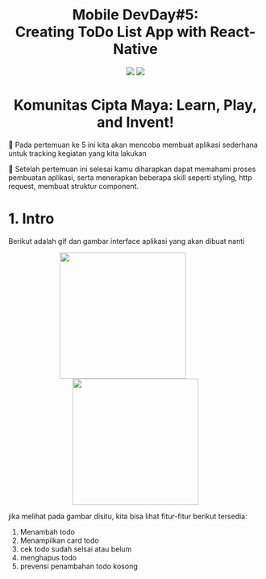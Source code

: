 <h1 align="center">
  Mobile DevDay#5:<br>Creating ToDo List App with React-Native
</h1>

<p align="center">
  <image src="https://i.ibb.co/Ss490SL/logo-color.png">
  <image src="https://i.ibb.co/c6Gm061/logoreact.png">
</p>

<h1 align="center">Komunitas Cipta Maya: Learn, Play, and Invent!</h1>

:rocket: Pada pertemuan ke 5 ini kita akan mencoba membuat aplikasi sederhana untuk tracking kegiatan yang kita lakukan

:100: Setelah pertemuan ini selesai kamu diharapkan dapat memahami proses pembuatan aplikasi, serta menerapkan beberapa skill seperti styling, http request, membuat struktur component.

# 1. Intro

Berikut adalah gif dan gambar interface aplikasi yang akan dibuat nanti

<p align="center">
  <image src="https://i.ibb.co/Nj3fBJ6/todogif.gif" style="margin-right: 50px" width="250px">
  <image src="https://i.ibb.co/x16DLgz/todoscreen.png" width="250px">
</p>

jika melihat pada gambar disitu, kita bisa lihat fitur-fitur berikut tersedia:

1. Menambah todo
2. Menampilkan card todo
3. cek todo sudah selsai atau belum
4. menghapus todo
5. prevensi penambahan todo kosong